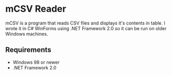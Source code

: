 # mCSV Reader

mCSV is a program that reads CSV files and displays it's contents in table. I wrote it in C# WinForms using .NET Framework 2.0 so it can be run on older Windows machines.

## Requirements

- Windows 98 or newer
- .NET Framework 2.0
